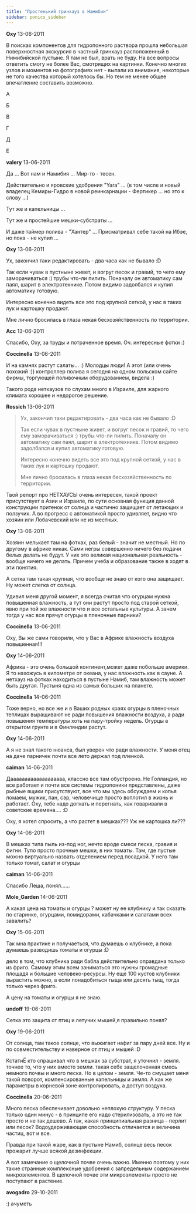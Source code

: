 ```yaml
---
title: "Простенький гринхауз в Намибии"
sidebar: ponics_sidebar
---
```


**Oxy** 13-06-2011

В поисках компонентов для гидропонного раствора прошла небольшая поверхностная экскурсия в частный гринхауз расположенный в Нимибийской пустыне. Я там не был, врать не буду. На все вопросы ответить смогу не более Вас, смотрящих на картинки. Конечно многих узлов и моментов на фотографиях нет - выпали из внимания, некоторые не того качества который хотелось бы. Но тем не менее общее впечатление составить возможно.

А

Б

 

В

Г

Д

Е



**valery** 13-06-2011

Да ... Вот нам и Намибия ... Мир-то - тесен.

Действительно и яровские удобрения "Yara" ... (в том числе и новый владелец Кемиры-Гидро в новой реинкарнации - Фертикер ... но это к слову ...)

Тут же и капельницы ...

Тут же и простейшие мешки-субстраты ...

И даже таймер полива - "Хантер" ... Присматривал себе такой на Ибэе, но пока - не купил ...


**Oxy** 13-06-2011

Ух, закончил таки редактировать - два часа как не бывало :D

Так если чувак в пустныне живет, и вогруг песок и гравий, то чего ему заморачиваться :) трубы что-ли пилить. Поначалу он автоматику сам паял, шарит в электротехнике. Потом видимо задолбался и купил автоматику готовую. 

Интересно конечно видеть все это под крупной сеткой, у нас в таких лук и картошку продают. 

Мне лично бросилась в глаза некая бесхозяйственность по территории.


**Acc** 13-06-2011

Спасибо, Oxy, за труды и потраченное время. Оч. интересные фотки :) 


**Coccinella** 13-06-2011

И на камнях растут салаты... :) Молодцы люди! А этот (или очень похожий :)) контроллер полива я сегодня на одном польском сайте фирмы, торгующей поливочным оборудованием, видела :)

Такого рода нетхаузов по слухам много в Израиле, для жаркого климата хорошее и недорогое решение.


**Rossich** 13-06-2011

> Ух, закончил таки редактировать - два часа как не бывало :D
> 
> Так если чувак в пустныне живет, и вогруг песок и гравий, то чего ему заморачиваться :) трубы что-ли пилить. Поначалу он автоматику сам паял, шарит в электротехнике. Потом видимо задолбался и купил автоматику готовую. 
> 
> Интересно конечно видеть все это под крупной сеткой, у нас в таких лук и картошку продают. 
> 
> Мне лично бросилась в глаза некая бесхозяйственность по территории.

Твой репорт про НЕТХАУСЫ очень интересен, такой проект присутствует в Азии и Израиле, по сути основная функция данной конструкции притенок от солнца и частично защищает от летающих и ползучих. А во прогресс с автоматикой просто удивляет, видно что хозяин или Лобачевский или не из местных.


**Oxy** 13-06-2011

Хозяин мелькает там на фотках, раз белый - значит не местный. Но по другому в африке никак. Сами негры совершенно ничего без подачи белых делать не будут. У них это великая национальная реальность - вообще ничего не делать. Причем учеба и образование также в ходят в эти понятия. 

А сетка там такая крупная, что вообще не знаю от кого она защищает. Ну может слегка от солнца.

Удивил меня другой момент, я всегда считал что огурцам нужна повышенная влажность, а тут они растут просто под старой сеткой, явно при той же влажности что и все остальные культуры. А зачем тогда у нас все прячут огурцы в пленочные парники?


**Coccinella** 13-06-2011

Oxy, Вы же сами говорили, что у Вас в Африке влажность воздуха повышенная!!!


**Oxy** 14-06-2011

Африка - это очень большой континент,может даже побольше америки. Я то нахожусь в километре от океана, у нас влажность как в сауне. А нетхауз на фотках находиться в пустыне Намиб, там влажность может быть другая. Пустыня одна из самых больших на планете.


**Coccinella** 14-06-2011

Тоже верно, но все же и в Ваших родных краях огурцы в пленочных теплицах выращивают не ради повышения влажности воздуха, а ради повышения температуры хоть на пару-тройку недель. Огурцы в открытом грунте и в Финляндии растут.


**Oxy** 14-06-2011

А я не знал такого нюанса, был уверен что ради влажности. У меня отец на даче парничек почти все лето держал под пленкой.


**caiman** 14-06-2011

Дааааааааааааааааааа, классно все там обустроено. Не Голландия, но все работает и почти все системы гидропоники представлены, даже рыбные ящики присутствуют, все что мы здесь обсуждаем и копья ломаем, мужик, пан, сэр, человечище просто воплотил в жизнь и работает. Оху, тебе надо догнать и перегнать, как говаривали в советские времена.... :D

Оху, я хотел спросить, а что растет в мешках??? Уж не картошка ли???


**Oxy** 14-06-2011

В мешках типа пыль из-под ног, нечто вроде смеси песка, гравия и фигни. Тупо просто прочные мешки, в них томаты. Там, где пустые можно виртуально назвать отделением перед посадкой. У него там только томат, салат и огурцы


**caiman** 14-06-2011

Спасибо Леша, понял......


**Mole_Garden** 14-06-2011

А какая цена на томаты и огурцы ? может ну ее клубнику и так сказать по старинке, огурцами, помидорами, кабачками и салатами всех завалить?


**Oxy** 15-06-2011

Так мна практике и получаеться, что думаешь о клубнике, а пока думаешь разводишь томаты и огурцы :D

дело в том, что клубника ради бабла действительно оправдана только из фриго. Самому этим всем заниматься это нужны громадные площадя и большие человеко-ресурсы. Ну еще 100 кустов клубники вырастить можно, а если понадобиться тыща или десять тыщ, тогда только через фриго.

А цену на томаты и огурцы я не знаю.


**undoff** 19-06-2011

Сетка это защита от птиц и летучих мышей,я правильно понял?


**Oxy** 19-06-2011

От солнца, там такое солнце, что выжигает нафиг за пару дней все. Ну и по совместительству и наверное от птиц и мышей :D

КстатиЁ кто спрашивал что в мешках за субстрат, я уточнил - земля. точнее то, что у них вместо земли. такая себе защелоченная смесь немного почвы и много песка. Но в целом - земля. Че-то смущает меня такой поворот, компенсированные капельницы и земля. А как же параметры в корневой зоне контролировать, а доступ воздуха.


**Coccinella** 20-06-2011

Много песка обеспечивает довольно неплохую структуру. У песка только один минус - в принципе его надо стерилизовать, а это не так просто и не так дешево. А так, какая принципиальная разница - перлит или песок? Водоудерживающая способность отличается и величина частиц, вот и все.

Правда при такой жаре, как в пустыне Намиб, солнце весь песок прожарит лучше всякой дезинфекции.

А вот замечание о щелочной почве очень важно. Именно поэтому у них такие странные комплексные удобрения с запредельным содержанием микроэлементов. В щелочной почве эти микроэлементы просто не поступают в растение.


**avogadro** 29-10-2011

 :) ачуметь


